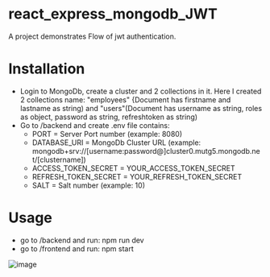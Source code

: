 # react_express_mongodb_JWT
A project demonstrates Flow of jwt authentication.

# Installation
- Login to MongoDb, create a cluster and 2 collections in it. Here I created 2 collections name: "employees" {Document has firstname and lastname as string) and "users"(Document has username as string, roles as  object, password as string, refreshtoken as string)
- Go to /backend and create .env file contains: 
  + PORT = Server Port number (example: 8080)
  + DATABASE_URI = MongoDb Cluster URL (example: mongodb+srv://[username:password@]cluster0.mutg5.mongodb.net/[clustername])
  + ACCESS_TOKEN_SECRET = YOUR_ACCESS_TOKEN_SECRET 
  + REFRESH_TOKEN_SECRET = YOUR_REFRESH_TOKEN_SECRET
  + SALT = Salt number (example: 10)

# Usage
- go to /backend and run: npm run dev
- go to /frontend and run: npm start


![image](https://user-images.githubusercontent.com/71656736/192789547-85de6747-8bd5-4f9e-839b-effa893343c8.png)
